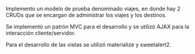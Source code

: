 Implemento un modelo de prueba denominado viajes, en donde hay 2 CRUDs que se encargan de administrar los viajes y los destinos.

Se implementó un patrón MVC para el desarrollo y  se utilizó AJAX para la interacción cliente/servidor.

Para el desarrollo de las vistas se utilizó materialize y sweetalert2.
